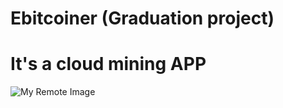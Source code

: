 # Ebitcoiner (Graduation project)
# It's a cloud mining APP

![My Remote Image](https://drive.google.com/file/d/1CIcjhf-JyoPAsPpMeQsOZJ7_wQL66pHg/view?usp=sharing)
